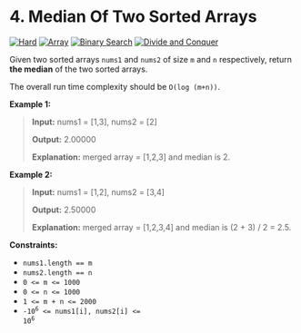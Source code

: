 # 4. Median Of Two Sorted Arrays

[![Hard](https://img.shields.io/badge/Hard-913c31)](#)
[![Array](https://img.shields.io/badge/Array-302f33)](#)
[![Binary Search](https://img.shields.io/badge/Binary_Search-302f33)](#)
[![Divide and Conquer](https://img.shields.io/badge/Divide_and_Conquer-302f33)](#)

Given two sorted arrays `nums1` and `nums2` of size `m` and `n`
respectively, return **the median** of the two sorted arrays.

The overall run time complexity should be `O(log (m+n))`.

**Example 1:**

> **Input:** nums1 = [1,3], nums2 = [2]
>
> **Output:** 2.00000
>
> **Explanation:** merged array = [1,2,3] and median is 2.

**Example 2:**

> **Input:** nums1 = [1,2], nums2 = [3,4]
>
> **Output:** 2.50000
>
> **Explanation:** merged array = [1,2,3,4] and median is
> (2 + 3) / 2 = 2.5.

**Constraints:**

- `nums1.length == m`
- `nums2.length == n`
- `0 <= m <= 1000`
- `0 <= n <= 1000`
- `1 <= m + n <= 2000`
- <code>-10<sup>6</sup> <= nums1[i], nums2[i] <= 10<sup>6</sup></code>
